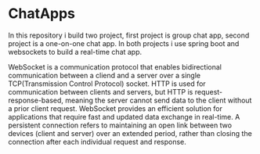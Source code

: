 # ChatApps

In this repository i build two project, first project is group chat app, second project is a one-on-one chat app.
In both projects i use spring boot and websockets to build a real-time chat app.

WebSocket is a communication protocol that enables bidirectional communication between a cliend and a server over a single TCP(Transmission Control Protocol) socket. HTTP is used for communication between clients and servers, but HTTP is request-response-based, meaning the server cannot send data to the client without a prior client request. WebSocket provides an efficient solution for applications that require fast and updated data exchange in real-time. A persistent connection refers to maintaining an open link between two devices (client and server) over an extended period, rather than closing the connection after each individual request and response.
